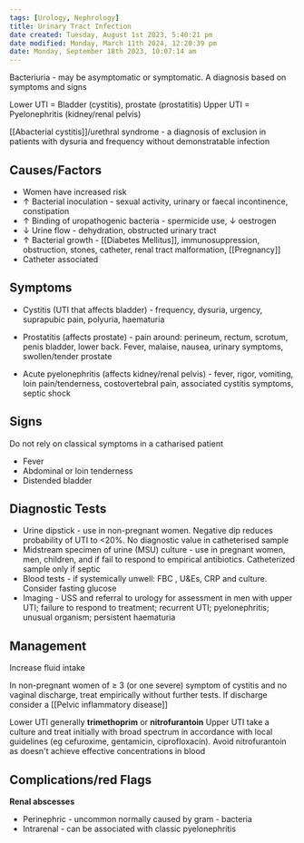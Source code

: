 ```yaml
---
tags: [Urology, Nephrology]
title: Urinary Tract Infection
date created: Tuesday, August 1st 2023, 5:40:21 pm
date modified: Monday, March 11th 2024, 12:20:39 pm
date: Monday, September 18th 2023, 10:07:14 am
---
```


Bacteriuria - may be asymptomatic or symptomatic. A diagnosis based on symptoms and signs

Lower UTI = Bladder (cystitis), prostate (prostatitis)
Upper UTI = Pyelonephritis (kidney/renal pelvis)

[[Abacterial cystitis]]/urethral syndrome - a diagnosis of exclusion in patients with dysuria and frequency without demonstratable infection

## Causes/Factors

- Women have increased risk
- $\uparrow$ Bacterial inoculation - sexual activity, urinary or faecal incontinence, constipation
- $\uparrow$ Binding of uropathogenic bacteria - spermicide use, $\downarrow$ oestrogen
- $\downarrow$ Urine flow - dehydration, obstructed urinary tract
- $\uparrow$ Bacterial growth - [[Diabetes Mellitus]], immunosuppression, obstruction, stones, catheter, renal tract malformation, [[Pregnancy]]
- Catheter associated

## Symptoms

- Cystitis (UTI that affects bladder) - frequency, dysuria, urgency, suprapubic pain, polyuria, haematuria
- Prostatitis (affects prostate) - pain around: perineum, rectum, scrotum, penis bladder, lower back. Fever, malaise, nausea, urinary symptoms, swollen/tender prostate

- Acute pyelonephritis (affects kidney/renal pelvis) - fever, rigor, vomiting, loin pain/tenderness, costovertebral pain, associated cystitis symptoms, septic shock

## Signs

Do not rely on classical symptoms in a catharised patient

- Fever
- Abdominal or loin tenderness
- Distended bladder

## Diagnostic Tests

- Urine dipstick - use in non-pregnant women. Negative dip reduces probability of UTI to <20%. No diagnostic value in catheterised sample
- Midstream specimen of urine (MSU) culture - use in pregnant women, men, children, and if fail to respond to empirical antibiotics. Catheterized sample only if septic
- Blood tests - if systemically unwell: FBC , U&Es, CRP and culture. Consider fasting glucose
- Imaging - USS and referral to urology for assessment in men with upper UTI; failure to respond to treatment; recurrent UTI; pyelonephritis; unusual organism; persistent haematuria

## Management

Increase fluid intake

In non-pregnant women of $\geq$ 3 (or one severe) symptom of cystitis and no vaginal discharge, treat empirically without further tests. If discharge consider a [[Pelvic inflammatory disease]]

Lower UTI generally **trimethoprim** or **nitrofurantoin**
Upper UTI take a culture and treat initially with broad spectrum in accordance with local guidelines (eg cefuroxime, gentamicin, ciprofloxacin). Avoid nitrofurantoin as doesn't achieve effective concentrations in blood

## Complications/red Flags

**Renal abscesses**

- Perinephric - uncommon normally caused by gram - bacteria
- Intrarenal - can be associated with classic pyelonephritis

